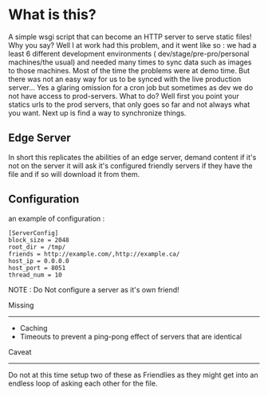 What is this?
=============

A simple wsgi script that can become an HTTP server to serve static files! Why you say? Well I at work had this problem, and it went like so : we had a least 6 different development environments ( dev/stage/pre-pro/personal machines/the usual) and needed many times to sync data such as images to those machines. Most of the time the problems were at demo time. But there was not an easy way for us to be synced with the live production server... Yes a glaring omission for a cron job but sometimes as dev we do not have access to prod-servers. What to do? Well first you point your statics urls to the prod servers, that only goes so far and not always what you want. Next up is find a way to synchronize things.

Edge Server
-----------

In short this replicates the abilities of an edge server, demand content if it's not on the server it will ask it's configured friendly servers if they have the file and if so will download it from them.

Configuration
-------------

an example of configuration : 
```
[ServerConfig]
block_size = 2048
root_dir = /tmp/
friends = http://example.com/,http://example.ca/
host_ip = 0.0.0.0
host_port = 8051
thread_num = 10
```
NOTE : Do Not configure a server as it's own friend! 


Missing
_______

* Caching
* Timeouts to prevent a ping-pong effect of servers that are identical

Caveat
______

Do not at this time setup two of these as Friendlies as they might get into an endless loop of asking each other for the file.